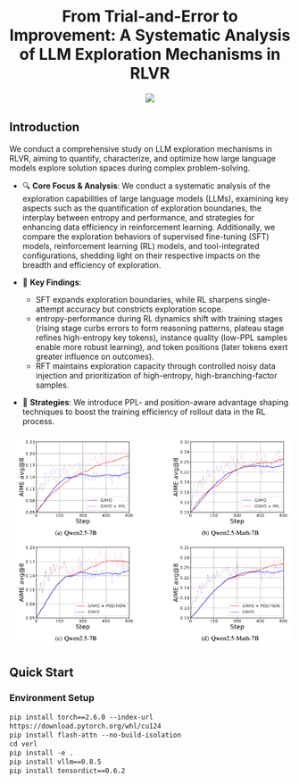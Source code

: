 <div align="center">
<h1>From Trial-and-Error to Improvement: A Systematic Analysis of LLM Exploration Mechanisms in RLVR</h1>
<a href="https://arxiv.org/abs/2508.07534" target="_blank">
    <img src="https://img.shields.io/badge/arXiv-b5212f.svg?logo=arxiv">
</a>
</div>

## Introduction

We conduct a comprehensive study on LLM exploration mechanisms in RLVR, aiming to quantify, characterize, and optimize how large language models explore solution spaces during complex problem-solving.
 
- 🔍 **Core Focus & Analysis**: We conduct a systematic analysis of the exploration capabilities of large language models (LLMs), examining key aspects such as the quantification of exploration boundaries, the interplay between entropy and performance, and strategies for enhancing data efficiency in reinforcement learning. Additionally, we compare the exploration behaviors of supervised fine-tuning (SFT) models, reinforcement learning (RL) models, and tool-integrated configurations, shedding light on their respective impacts on the breadth and efficiency of exploration.
  
- 🧠 **Key Findings**:
  - SFT expands exploration boundaries, while RL sharpens single-attempt accuracy but constricts exploration scope.
  - entropy-performance during RL dynamics shift with training stages (rising stage curbs errors to form reasoning patterns, plateau stage refines high-entropy key tokens), instance quality (low-PPL samples enable more robust learning), and token positions (later tokens exert greater influence on outcomes).
  - RFT maintains exploration capacity through controlled noisy data injection and prioritization of high-entropy, high-branching-factor samples.
- 🚀 **Strategies**: We introduce PPL- and position-aware advantage shaping techniques to boost the training efficiency of rollout data in the RL process.

<p align="center">
  <img src="figures/acc.png" width="666"/>
</p>

## Quick Start

### Environment Setup
```
pip install torch==2.6.0 --index-url https://download.pytorch.org/whl/cu124
pip install flash-attn --no-build-isolation
cd verl
pip install -e .
pip install vllm==0.8.5
pip install tensordict==0.6.2
```
